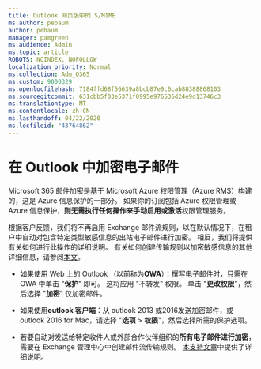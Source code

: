 ```yaml
---
title: Outlook 网页版中的 S/MIME
ms.author: pebaum
author: pebaum
manager: pamgreen
ms.audience: Admin
ms.topic: article
ROBOTS: NOINDEX, NOFOLLOW
localization_priority: Normal
ms.collection: Adm_O365
ms.custom: 9000329
ms.openlocfilehash: 7184ffd68f56639a8bcb87e9c6cab88388868103
ms.sourcegitcommit: 631cbb5f03e5371f0995e976536d24e9d13746c3
ms.translationtype: MT
ms.contentlocale: zh-CN
ms.lasthandoff: 04/22/2020
ms.locfileid: "43764862"
---
```

# <a name="encrypt-email-messages-in-outlook"></a>在 Outlook 中加密电子邮件

Microsoft 365 邮件加密是基于 Microsoft Azure 权限管理（Azure RMS）构建的，这是 Azure 信息保护的一部分。 如果你的订阅包括 Azure 权限管理或 Azure 信息保护，**则无需执行任何操作来手动启用或激活**权限管理服务。

根据客户反馈，我们将不再启用 Exchange 邮件流规则，以在默认情况下，在租户中自动对包含特定类型敏感信息的出站电子邮件进行加密。 相反，我们将提供有关如何进行此操作的详细说明。 有关如何创建传输规则以加密敏感信息的其他详细信息，请参阅[本文](https://aka.ms/OmeEtr)。

- 如果使用 Web 上的 Outlook （以前称为**OWA**）：撰写电子邮件时，只需在 OWA 中单击 "**保护**" 即可。 这将应用 "不转发" 权限。 单击 "**更改权限**"，然后选择 "**加密**" 仅加密邮件。

- 如果使用**outlook 客户端**：从 outlook 2013 或2016发送加密邮件，或 outlook 2016 for Mac，请选择 "**选项** > **权限**"，然后选择所需的保护选项。

- 若要自动对发送给特定收件人或外部合作伙伴组织的**所有电子邮件进行加密**，需要在 Exchange 管理中心中创建邮件流传输规则。 [本支持文章](https://docs.microsoft.com/office365/securitycompliance/define-mail-flow-rules-to-encrypt-email#create-a-mail-flow-rule-to-encrypt-email-messages-with-the-new-ome-capabilities)中提供了详细说明。

